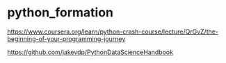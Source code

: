 # python_formation
https://www.coursera.org/learn/python-crash-course/lecture/QrGvZ/the-beginning-of-your-programming-journey

https://github.com/jakevdp/PythonDataScienceHandbook
